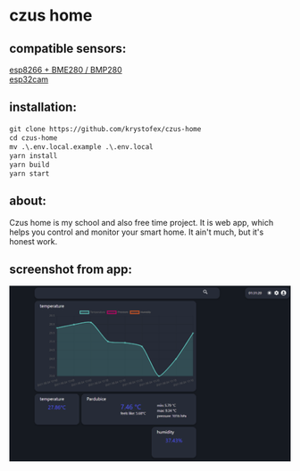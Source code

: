 # czus home

## compatible sensors:

[esp8266 + BME280 / BMP280](https://github.com/krystofex/czus-home-esp8266)\
[esp32cam](https://github.com/krystofex/esp32cam-mjpeg-stream)

## installation:

```shell
git clone https://github.com/krystofex/czus-home
cd czus-home
mv .\.env.local.example .\.env.local
yarn install
yarn build
yarn start
```

## about:

Czus home is my school and also free time project. It is web app, which helps you control and monitor your smart home. It ain't much, but it's honest work.

## screenshot from app:

<img src="./public/screenshots/screenshot1.png">
